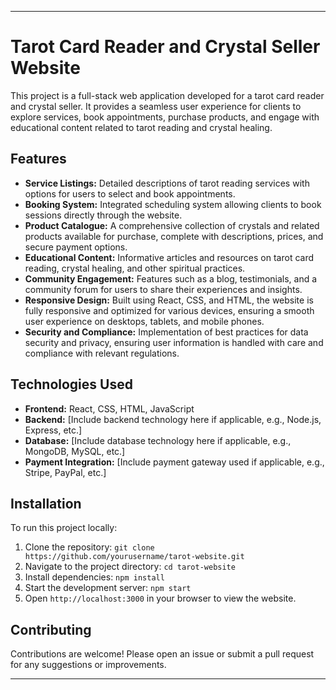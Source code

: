 

---

# Tarot Card Reader and Crystal Seller Website

This project is a full-stack web application developed for a tarot card reader and crystal seller. It provides a seamless user experience for clients to explore services, book appointments, purchase products, and engage with educational content related to tarot reading and crystal healing.

## Features

- **Service Listings:** Detailed descriptions of tarot reading services with options for users to select and book appointments.
- **Booking System:** Integrated scheduling system allowing clients to book sessions directly through the website.
- **Product Catalogue:** A comprehensive collection of crystals and related products available for purchase, complete with descriptions, prices, and secure payment options.
- **Educational Content:** Informative articles and resources on tarot card reading, crystal healing, and other spiritual practices.
- **Community Engagement:** Features such as a blog, testimonials, and a community forum for users to share their experiences and insights.
- **Responsive Design:** Built using React, CSS, and HTML, the website is fully responsive and optimized for various devices, ensuring a smooth user experience on desktops, tablets, and mobile phones.
- **Security and Compliance:** Implementation of best practices for data security and privacy, ensuring user information is handled with care and compliance with relevant regulations.

## Technologies Used

- **Frontend:** React, CSS, HTML, JavaScript
- **Backend:** [Include backend technology here if applicable, e.g., Node.js, Express, etc.]
- **Database:** [Include database technology here if applicable, e.g., MongoDB, MySQL, etc.]
- **Payment Integration:** [Include payment gateway used if applicable, e.g., Stripe, PayPal, etc.]

## Installation

To run this project locally:

1. Clone the repository: `git clone https://github.com/yourusername/tarot-website.git`
2. Navigate to the project directory: `cd tarot-website`
3. Install dependencies: `npm install`
4. Start the development server: `npm start`
5. Open `http://localhost:3000` in your browser to view the website.

## Contributing

Contributions are welcome! Please open an issue or submit a pull request for any suggestions or improvements.

---

